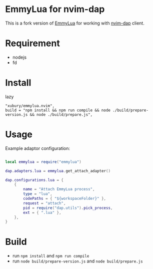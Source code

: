# EmmyLua for nvim-dap

This is a fork version of [EmmyLua](https://github.com/EmmyLua/VSCode-EmmyLua) for working with [nvim-dap](https://github.com/mfussenegger/nvim-dap) client.

# Requirement

-   nodejs
-   fd

# Install

lazy

```
"xubury/emmylua.nvim",
build = "npm install && npm run compile && node ./build/prepare-version.js && node ./build/prepare.js",

```

# Usage

Example adaptor configuration:

```lua

local emmylua = require("emmylua")

dap.adapters.lua = emmylua.get_attach_adapter()

dap.configurations.lua = {
    {
        name = "Attach EmmyLua process",
        type = "lua",
        codePaths = { "${workspaceFolder}" },
        request = "attach",
        pid = require("dap.utils").pick_process,
        ext = { ".lua" },
    },
}

```

# Build

-   run `npm install` and `npm run compile`
-   run `node build/prepare-version.js` and `node build/prepare.js`
